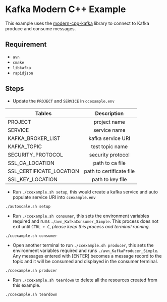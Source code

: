 # Kafka Modern C++ Example

This example uses the [modern-cpp-kafka](https://github.com/morganstanley/modern-cpp-kafka) library to connect to Kafka produce and consume messages.

## Requirement

- `avn` 
- `cmake`
- `libkafka`
- `rapidjson`

## Steps

- Update the `PROJECT` and `SERVICE` in `ccexample.env`

| Tables                   | Description                 |
| ------------------------ |:---------------------------:|
| PROJECT                  | project name                |
| SERVICE                  | service name                |
| KAFKA_BROKER_LIST        | kafka service URI           |  
| KAFKA_TOPIC              | test topic name             |
| SECURITY_PROTOCOL        | security protocol           |
| SSL_CA_LOCATION          | path to ca file             |
| SSL_CERTIFICATE_LOCATION | path to certificate file    |
| SSL_KEY_LOCATION         | path to key file            |


- Run `./ccexample.sh setup`, this would create a kafka service and auto populate service URI into `ccexample.env`
```
./autoscale.sh setup
```

- Run `./ccexample.sh consumer`, this sets the environment variables required and runs `./avn_KafkaConsumer_Simple`.  This process does not exit until `CTRL + C`, *please keep this process and terminal running.*
```
./ccexample.sh consumer
```

- Open another terminal to run `./ccexample.sh producer`, this sets the environment variables required and runs `./avn_KafkaProducer_Simple`.  Any messages entered with [ENTER] becomes a message record to the topic and it will be consumed and displayed in the consumer terminal.
```
./ccexample.sh producer
```

- Run `./ccexample.sh teardown` to delete all the resources created from this example.
```
./ccexample.sh teardown
```
